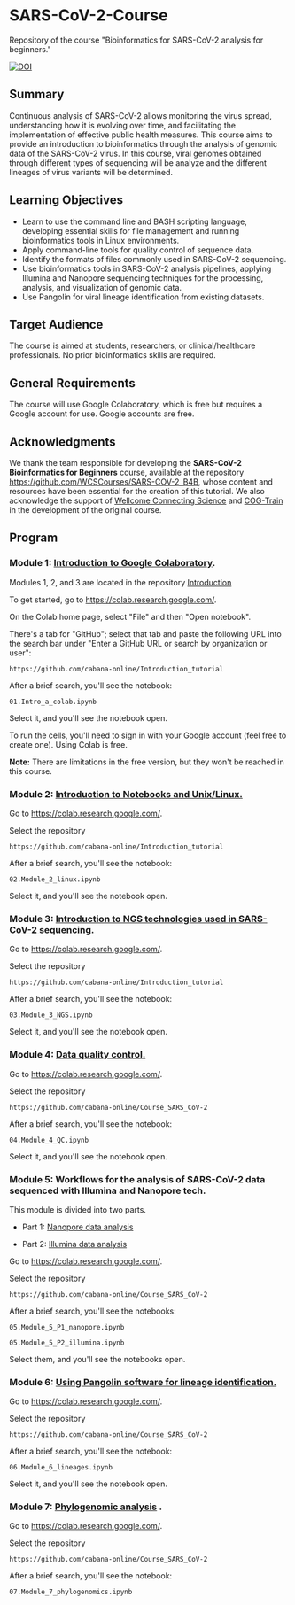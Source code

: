 # SARS-CoV-2-Course

Repository of the course "Bioinformatics for SARS-CoV-2 analysis for beginners."

[![DOI](https://zenodo.org/badge/DOI/10.5281/zenodo.13650233.svg)](https://doi.org/10.5281/zenodo.13650233)


## Summary

Continuous analysis of SARS-CoV-2 allows monitoring the virus spread, understanding how it is evolving over time, and facilitating the implementation of effective public health measures. This course aims to provide an introduction to bioinformatics through the analysis of genomic data of the SARS-CoV-2 virus. In this course, viral genomes obtained through different types of sequencing will be analyze and the different lineages of virus variants will be determined. 

## Learning Objectives

- Learn to use the command line and BASH scripting language, developing essential skills for file management and running bioinformatics tools in Linux environments.
- Apply command-line tools for quality control of sequence data.
- Identify the formats of files commonly used in SARS-CoV-2 sequencing.
- Use bioinformatics tools in SARS-CoV-2 analysis pipelines, applying Illumina and Nanopore sequencing techniques for the processing, analysis, and visualization of genomic data.
- Use Pangolin for viral lineage identification from existing datasets.


## Target Audience

The course is aimed at students, researchers, or clinical/healthcare professionals. No prior bioinformatics skills are required.

## General Requirements

The course will use Google Colaboratory, which is free but requires a Google account for use. Google accounts are free.

## Acknowledgments

We thank the team responsible for developing the **SARS-CoV-2 Bioinformatics for Beginners** course, available at the repository https://github.com/WCSCourses/SARS-COV-2_B4B, whose content and resources have been essential for the creation of this tutorial. We also acknowledge the support of [Wellcome Connecting Science](https://www.wellcomeconnectingscience.org/) and [COG-Train](https://coursesandconferences.wellcomeconnectingscience.org/news_item/a-transformative-journey-in-global-training-online-in-a-post-pandemic-world/) in the development of the original course.



## Program

 
### Module 1: [Introduction to Google Colaboratory](https://github.com/cabana-online/Introduction_tutorial).

Modules 1, 2, and 3 are located in the repository  [Introduction](https://github.com/cabana-online/Introduction_tutorial)

To get started, go to https://colab.research.google.com/.

On the Colab home page, select "File" and then "Open notebook". 

There's a tab for "GitHub"; select that tab and paste the following URL into the search bar under "Enter a GitHub URL or search by organization or user":

`https://github.com/cabana-online/Introduction_tutorial`

After a brief search, you'll see the notebook:

`01.Intro_a_colab.ipynb`

Select it, and you'll see the notebook open.

To run the cells, you'll need to sign in with your Google account (feel free to create one). Using Colab is free.

**Note:** There are limitations in the free version, but they won't be reached in this course.

### Module 2: [Introduction to Notebooks and Unix/Linux.](https://github.com/cabana-online/Introduction_tutorial)

Go to https://colab.research.google.com/.

Select the repository

`https://github.com/cabana-online/Introduction_tutorial`

After a brief search, you'll see the notebook:

`02.Module_2_linux.ipynb`

Select it, and you'll see the notebook open.

### Module 3: [Introduction to NGS technologies used in SARS-CoV-2 sequencing.](https://github.com/cabana-online/Introduction_tutorial)

Go to https://colab.research.google.com/.

Select the repository

`https://github.com/cabana-online/Introduction_tutorial`

After a brief search, you'll see the notebook:

`03.Module_3_NGS.ipynb`

Select it, and you'll see the notebook open.

### Module 4: [Data quality control.](04.Module_4_QC.ipynb)

Go to https://colab.research.google.com/.

Select the repository

`https://github.com/cabana-online/Course_SARS_CoV-2`

After a brief search, you'll see the notebook:

`04.Module_4_QC.ipynb`

Select it, and you'll see the notebook open.

### Module 5: Workflows for the analysis of SARS-CoV-2 data sequenced with Illumina and Nanopore tech.

This module is divided into two parts.

- Part 1: [Nanopore data analysis](05.Module_5_P1_nanopore.ipynb)

- Part 2: [Illumina data analysis](05.Module_5_P2_illumina.ipynb)

Go to https://colab.research.google.com/.

Select the repository

`https://github.com/cabana-online/Course_SARS_CoV-2`


After a brief search, you'll see the notebooks:

`05.Module_5_P1_nanopore.ipynb`

`05.Module_5_P2_illumina.ipynb`

Select them, and you'll see the notebooks open.

### Module 6: [Using Pangolin software for lineage identification.](06.Module_6_lineages.ipynb)

Go to https://colab.research.google.com/.

Select the repository

`https://github.com/cabana-online/Course_SARS_CoV-2`

After a brief search, you'll see the notebook:

`06.Module_6_lineages.ipynb`

Select it, and you'll see the notebook open.

### Module 7: [Phylogenomic analysis](07.Module_7_phylogenomics.ipynb) .

Go to https://colab.research.google.com/.

Select the repository

`https://github.com/cabana-online/Course_SARS_CoV-2`

After a brief search, you'll see the notebook:

`07.Module_7_phylogenomics.ipynb`
